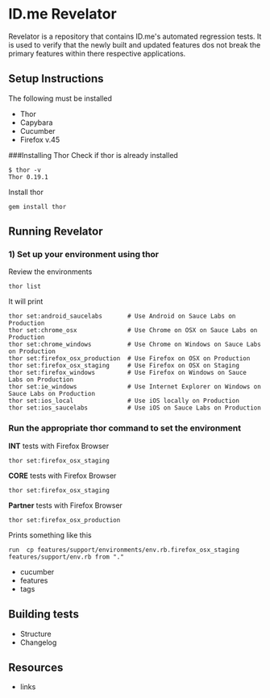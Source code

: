 # ID.me Revelator

Revelator is a repository that contains ID.me's automated regression tests.  It is used to verify that the newly built and updated features dos not break the primary features within there respective applications.

## Setup Instructions
The following must be installed
* Thor
* Capybara
* Cucumber
* Firefox v.45

###Installing Thor
Check if thor is already installed
```
$ thor -v
Thor 0.19.1
```

Install thor
```
gem install thor
```
## Running Revelator

### 1) Set up your environment using thor
Review the environments
```
thor list
```

It will print
```
thor set:android_saucelabs       # Use Android on Sauce Labs on Production
thor set:chrome_osx              # Use Chrome on OSX on Sauce Labs on Production
thor set:chrome_windows          # Use Chrome on Windows on Sauce Labs on Production
thor set:firefox_osx_production  # Use Firefox on OSX on Production
thor set:firefox_osx_staging     # Use Firefox on OSX on Staging
thor set:firefox_windows         # Use Firefox on Windows on Sauce Labs on Production
thor set:ie_windows              # Use Internet Explorer on Windows on Sauce Labs on Production
thor set:ios_local               # Use iOS locally on Production
thor set:ios_saucelabs           # Use iOS on Sauce Labs on Production
```

### Run the appropriate thor command to set the environment
**INT** tests with Firefox Browser
```
thor set:firefox_osx_staging
```

**CORE** tests with Firefox Browser
```
thor set:firefox_osx_staging
```

**Partner** tests with Firefox Browser
```
thor set:firefox_osx_production
```

Prints something like this
```
run  cp features/support/environments/env.rb.firefox_osx_staging features/support/env.rb from "."
```
- cucumber
- features
- tags
## Building tests
- Structure
- Changelog
## Resources
- links
